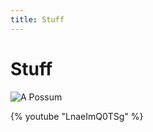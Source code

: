 ```yaml
---
title: Stuff
---
```


# Stuff

<img alt="A Possum" src="/img/possum.jpg">

{% youtube "LnaeImQ0TSg" %}